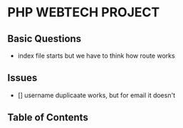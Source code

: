 # PHP WEBTECH PROJECT

## Basic Questions

- index file starts but we have to think how route works

## Issues

- [] username duplicaate works, but for email it doesn't

## Table of Contents


